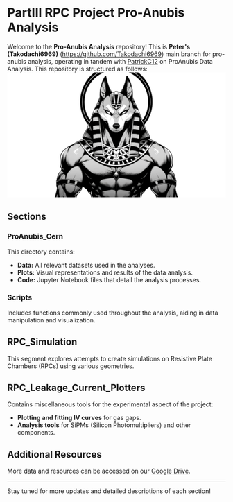 # PartIII RPC Project Pro-Anubis Analysis

Welcome to the **Pro-Anubis Analysis** repository! This is **Peter's (Takodachi6969)** (https://github.com/Takodachi6969) main branch for pro-anubis analysis, operating in tandem with [PatrickC12](https://github.com/PatrickC12) on ProAnubis Data Analysis. This repository is structured as follows:
![Pro-Anubis Analysis](https://github.com/PatrickC12/PartIIIRPC/blob/main/6700d78c-ebca-49df-8211-f718d3735255.webp?raw=true)
## Sections

### ProAnubis_Cern
This directory contains:
- **Data:** All relevant datasets used in the analyses.
- **Plots:** Visual representations and results of the data analysis.
- **Code:** Jupyter Notebook files that detail the analysis processes.

### Scripts
Includes functions commonly used throughout the analysis, aiding in data manipulation and visualization.

## RPC_Simulation
This segment explores attempts to create simulations on Resistive Plate Chambers (RPCs) using various geometries.

## RPC_Leakage_Current_Plotters
Contains miscellaneous tools for the experimental aspect of the project:
- **Plotting and fitting IV curves** for gas gaps.
- **Analysis tools** for SiPMs (Silicon Photomultipliers) and other components.

## Additional Resources
More data and resources can be accessed on our [Google Drive](https://drive.google.com/drive/folders/1h3tAO2pH-oXBDvoifNG5Sx7_lPVB5Iju?usp=drive_link).

---

Stay tuned for more updates and detailed descriptions of each section!
